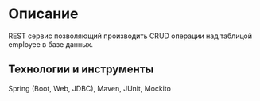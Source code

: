 # Описание
REST сервис позволяющий производить CRUD операции над таблицой employee в базе данных.

## Технологии и инструменты
Spring (Boot, Web, JDBC), Maven, JUnit, Mockito
